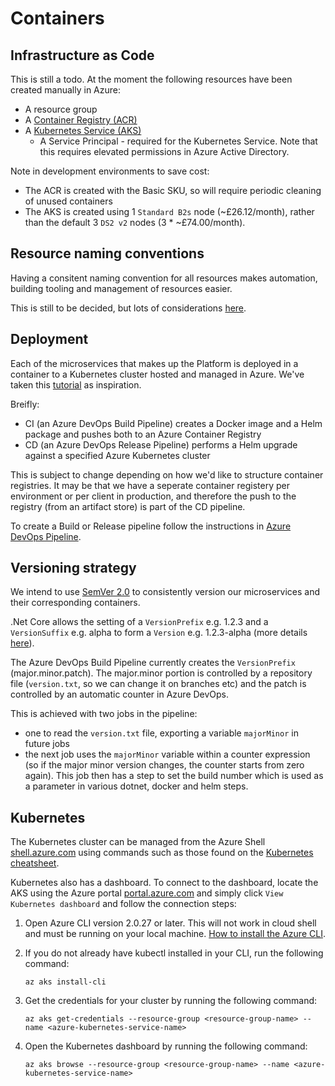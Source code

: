 # Containers

## Infrastructure as Code

This is still a todo.  At the moment the following resources have been created manually in Azure:

- A resource group
- A [Container Registry (ACR)](https://azure.microsoft.com/en-us/services/container-registry/)
- A [Kubernetes Service (AKS)](https://azure.microsoft.com/en-us/services/kubernetes-service/)
  - A Service Principal - required for the Kubernetes Service.  Note that this requires elevated permissions in Azure Active Directory.

Note in development environments to save cost:

- The ACR is created with the Basic SKU, so will require periodic cleaning of unused containers
- The AKS is created using 1 `Standard B2s` node (~£26.12/month), rather than the default 3 `DS2 v2` nodes (3 * ~£74.00/month).

## Resource naming conventions

Having a consitent naming convention for all resources makes automation, building tooling and management of resources easier.

This is still to be decided, but lots of considerations [here](https://docs.microsoft.com/en-us/azure/architecture/best-practices/naming-conventions).

## Deployment

Each of the microservices that makes up the Platform is deployed in a container to a Kubernetes cluster hosted and managed in Azure. We've taken this [tutorial](https://cloudblogs.microsoft.com/opensource/2018/11/27/tutorial-azure-devops-setup-cicd-pipeline-kubernetes-docker-helm/) as inspiration.

Breifly:
- CI (an Azure DevOps Build Pipeline) creates a Docker image and a Helm package and pushes both to an Azure Container Registry
- CD (an Azure DevOps Release Pipeline) performs a Helm upgrade against a specified Azure Kubernetes cluster

This is subject to change depending on how we'd like to structure container registries.  It may be that we have a seperate container registery per environment or per client in production, and therefore the push to the registry (from an artifact store) is part of the CD pipeline.

To create a Build or Release pipeline follow the instructions in [Azure DevOps Pipeline](Azure-DevOps-Pipelines.md).

## Versioning strategy

We intend to use [SemVer 2.0](https://semver.org/spec/v2.0.0.html) to consistently version our microservices and their corresponding containers.

.Net Core allows the setting of a `VersionPrefix` e.g. 1.2.3 and a `VersionSuffix` e.g. alpha to form a `Version` e.g. 1.2.3-alpha (more details [here](https://andrewlock.net/version-vs-versionsuffix-vs-packageversion-what-do-they-all-mean/)).

The Azure DevOps Build Pipeline currently creates the `VersionPrefix` (major.minor.patch).  The major.minor portion is controlled by a repository file (`version.txt`, so we can change it on branches etc) and the patch is controlled by an automatic counter in Azure DevOps.

This is achieved with two jobs in the pipeline:

- one to read the `version.txt` file, exporting a variable `majorMinor` in future jobs
- the next job uses the `majorMinor` variable within a counter expression (so if the major minor version changes, the counter starts from zero again). This job then has a step to set the build number which is used as a parameter in various dotnet, docker and helm steps.

## Kubernetes

The Kubernetes cluster can be managed from the Azure Shell [shell.azure.com](https://shell.azure.com) using commands such as those found on the [Kubernetes cheatsheet](https://kubernetes.io/docs/reference/kubectl/cheatsheet/).

Kubernetes also has a dashboard.  To connect to the dashboard, locate the AKS using the Azure portal [portal.azure.com](https://portal.azure.com) and simply click `View Kubernetes dashboard` and follow the connection steps:

1. Open Azure CLI version 2.0.27 or later. This will not work in cloud shell and must be running on your local machine. [How to install the Azure CLI](https://docs.microsoft.com/en-gb/cli/azure/install-azure-cli?view=azure-cli-latest).
1. If you do not already have kubectl installed in your CLI, run the following command:

   `az aks install-cli`
1. Get the credentials for your cluster by running the following command:

   `az aks get-credentials --resource-group <resource-group-name> --name <azure-kubernetes-service-name>`
1. Open the Kubernetes dashboard by running the following command:

   `az aks browse --resource-group <resource-group-name> --name <azure-kubernetes-service-name>`

